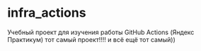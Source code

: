 # infra_actions
Учебный проект для изучения работы GitHub Actions (Яндекс Практикум)
тот самый проект!!!! и всё ещё тот самый))